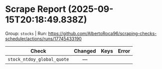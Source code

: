 # Scrape Report (2025-09-15T20:18:49.838Z)

Group: `stocks`  |  Run: https://github.com/AlbertoRoca96/scraping-checks-scheduler/actions/runs/17745433190

| Check | Changed | Keys | Error |
|---|:---:|:--|:--|
| `stock_ntdoy_global_quote` | — |  |  |
